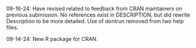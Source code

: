 09-16-24:
Have revised related to feedback from CRAN maintainers on previous submission. No references exist in DESCRIPTION, but did rewrite Description to be more detailed. Use of dontrun removed from two help files.

09-14-24:
New R package for CRAN.